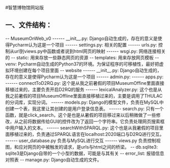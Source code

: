 #智慧博物馆网站版

## 一、文件结构：
-- MuseumOnWeb_v0
------ \_\_init__.py: Django自动生成的，存在的意义是使得Pycharm认为这是一个项目
------ settings.py: 相关的配置
------ urls.py: 控制从url到views.py中函数或者说到html网页的映射
------ wsgi.py: 网络连接相关的
-- static: 用来存放一些静态网页的资源
-- templates: 用来存放网页模板
-- venv: Pycharm自动生成的Python37的环境。为保证程序的可移植性，最好把虚拟环境创建在每个项目里面
-- website
------ \_\_init__.py: Django自动生成的，存在的意义是使得Pycharm认为这是一个项目
------ admin.py:
------ apps.py:
------ connectToD2RQ.py: 这个是从我之前暑假的项目MuseumOffine里面直接移植过来的，主要负责开启D2RQ的服务
------ lexicalAnalyzer.py: 这个也是从我之前暑假的项目MuseumOffline里面直接移植过来的，主要是调用了THULAC的分词库，实现分词。
------ models.py: Django的模型文件，负责在MySQL中创建一个表，我这里让其创建的是用户登录信息表。
------ search.py: 只有一个函数，就是click_search，这个是也是从暑假的项目移过来以后稍微做了一些修改，从之前将数据传给GUI的控件改为了返回一个字符串。它负责处理网页搜索框中用户输入的文本。
------ searchWithSPARQL.py: 这个也是从我暑假的项目里面移植过来的，负责通过SPARQL语言在localhost:2020端口与D2RQ进行交互。
------ user_database.py 负责与MySQL进行交互
------ views.py 负责控制视图，和应对网页的中被触发的请求，是urls与html之间的桥梁。
-- db.sqlite3: sqlite3是Django自带的一个小型的数据，可能是与其有关
-- error_list: 报错信息对照表
-- manage.py: Django自动生成的文件。